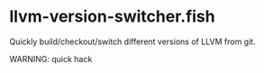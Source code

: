 # llvm-version-switcher.fish

Quickly build/checkout/switch different versions of LLVM from git.

WARNING: quick hack
